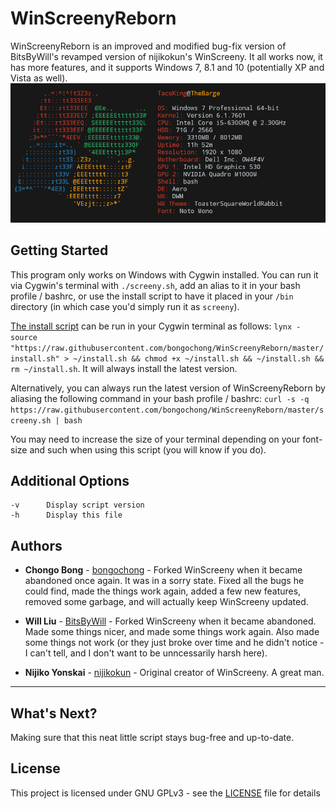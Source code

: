 # WinScreenyReborn
WinScreenyReborn is an improved and modified bug-fix version of BitsByWill's revamped version of nijikokun's WinScreeny. It all works now, it has more features, and it supports Windows 7, 8.1 and 10 (potentially XP and Vista as well).
![WinScreenyReborn](winscreeny07.png)

## Getting Started
This program only works on Windows with Cygwin installed. You can run it via Cygwin's terminal with `./screeny.sh`, add an alias to it in your bash profile / bashrc, or use the install script to have it placed in your `/bin` directory (in which case you'd simply run it as `screeny`).
  
[The install script](https://raw.githubusercontent.com/bongochong/WinScreenyReborn/master/install.sh) can be run in your Cygwin terminal as follows: `lynx -source "https://raw.githubusercontent.com/bongochong/WinScreenyReborn/master/install.sh" > ~/install.sh && chmod +x ~/install.sh && ~/install.sh && rm ~/install.sh`. It will always install the latest version.

Alternatively, you can always run the latest version of WinScreenyReborn by aliasing the following command in your bash profile / bashrc: `curl -s -q https://raw.githubusercontent.com/bongochong/WinScreenyReborn/master/screeny.sh | bash`

You may need to increase the size of your terminal depending on your font-size and such when using this script (you will know if you do).
  
## Additional Options
	-v		Display script version
	-h		Display this file

## Authors
* **Chongo Bong** - [bongochong](https://github.com/bongochong) - Forked WinScreeny when it became abandoned once again. It was in a sorry state. Fixed all the bugs he could find, made the things work again, added a few new features, removed some garbage, and will actually keep WinScreeny updated.

* **Will Liu** - [BitsByWill](https://github.com/BitsByWill) - Forked WinScreeny when it became abandoned. Made some things nicer, and made some things work again. Also made some things not work (or they just broke over time and he didn't notice - I can't tell, and I don't want to be unncessarily harsh here).

* **Nijiko Yonskai** - [nijikokun](https://github.com/nijikokun) - Original creator of WinScreeny. A great man.

---

## What's Next?
Making sure that this neat little script stays bug-free and up-to-date.

## License
This project is licensed under GNU GPLv3 - see the [LICENSE](LICENSE) file for details

